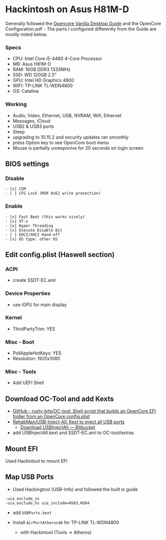 # Hackintosh on Asus H81M-D

Generally followed the [Opencore Vanilla Desktop Guide](https://khronokernel-2.gitbook.io/opencore-vanilla-desktop-guide/) and the OpenCore Configuration.pdf - The parts I configured differently from the Guide are mostly noted below.

### Specs
* CPU: Intel Core i5-4460 4-Core Processor
* MB: Asus H81M-D
* RAM: 16GB DDR3 1333MHz
* SSD: WD 120GB 2.5"
* GPU: Intel HD Graphics 4600
* WIFI: TP-LINK TL-WDN4800
* OS: Catalina

### Working
- Audio, Video, Ethernet, USB, NVRAM, Wifi, Ethernet
- Messages, iCloud
- USB2 & USB3 ports
- Sleep
- upgrading to 10.15.2 and security updates ran smoothly
- press Option key to see OpenCore boot menu
- Mouse is partially unresponive for 20 seconds on login screen

## BIOS settings

### Disable
	- [x] CSM
	- [ ] CFG Lock (MSR 0xE2 write protection)

### Enable
	- [x] Fast Boot (this works nicely)
	- [x] VT-x
	- [x] Hyper Threading
	- [x] Execute Disable Bit
	- [ ] EHCI/XHCI Hand-off
	- [x] OS type: other OS

## Edit config.plist (Haswell section)
### ACPI
* create SSDT-EC.aml

### Device Properties
* use iGPU for main display

### Kernel
* ThirdPartyTrim: YES

### Misc - Boot
* PollAppleHotKeys: YES
* Resolution: 1920x1080

### Misc - Tools
* Add UEFI Shell

## Download OC-Tool and add Kexts
* [GitHub - rusty-bits/OC-tool: Shell script that builds an OpenCore EFI folder from an OpenCore config.plist](https://github.com/rusty-bits/OC-tool)
* [RehabMan/USB-Inject-All: Kext to inject all USB ports](https://github.com/RehabMan/OS-X-USB-Inject-All)
	* [Download USBInjectAll — Bitbucket](https://bitbucket.org/RehabMan/os-x-usb-inject-all/downloads/)
* add USBInjectAll.kext and SSDT-EC.aml to OC-tool/extras

## Mount EFI
Used Hackintool to mount EFI

## Map USB Ports
* Used Hackingtool (USB-Info) and followed the built in guide
```
-uia_exclude_ss
-uia_exclude_hs uia_include=HS03,HS04
```
* add `USBPorts.kext`

* Install `AirPortAtheros40` for TP-LINK TL-WDN4800
	* with Hackintool (Tools -> Atheros)
